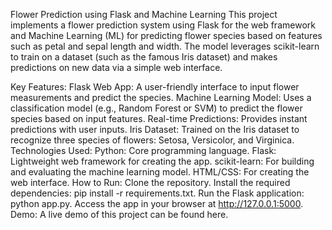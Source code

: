 Flower Prediction using Flask and Machine Learning
This project implements a flower prediction system using Flask for the web framework and Machine Learning (ML) for predicting flower species based on features such as petal and sepal length and width. The model leverages scikit-learn to train on a dataset (such as the famous Iris dataset) and makes predictions on new data via a simple web interface.

Key Features:
Flask Web App: A user-friendly interface to input flower measurements and predict the species.
Machine Learning Model: Uses a classification model (e.g., Random Forest or SVM) to predict the flower species based on input features.
Real-time Predictions: Provides instant predictions with user inputs.
Iris Dataset: Trained on the Iris dataset to recognize three species of flowers: Setosa, Versicolor, and Virginica.
Technologies Used:
Python: Core programming language.
Flask: Lightweight web framework for creating the app.
scikit-learn: For building and evaluating the machine learning model.
HTML/CSS: For creating the web interface.
How to Run:
Clone the repository.
Install the required dependencies: pip install -r requirements.txt.
Run the Flask application: python app.py.
Access the app in your browser at http://127.0.0.1:5000.
Demo:
A live demo of this project can be found here.
